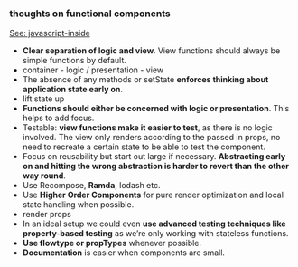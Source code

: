 ### thoughts on functional components
[See: javascript-inside](https://medium.com/javascript-inside/some-thoughts-on-function-components-in-react-cb2938686bc7)
* __Clear separation of logic and view.__ View functions should always be simple functions by default.
 * container - logic / presentation - view
* The absence of any methods or setState __enforces thinking about application state early on__.
 * lift state up
* __Functions should either be concerned with logic or presentation__. This helps to add focus.
* Testable: __view functions make it easier to test__, as there is no logic involved. The view only renders according to the passed in props, no need to recreate a certain state to be able to test the component.
* Focus on reusability but start out large if necessary. __Abstracting early on and hitting the wrong abstraction is harder to revert than the other way round__.
* Use Recompose, __Ramda__, lodash etc.
* Use __Higher Order Components__ for pure render optimization and local state handling when possible.
 * render props
* In an ideal setup we could even __use advanced testing techniques like property-based testing__ as we’re only working with stateless functions.
* __Use flowtype or propTypes__ whenever possible.
* __Documentation__ is easier when components are small.
